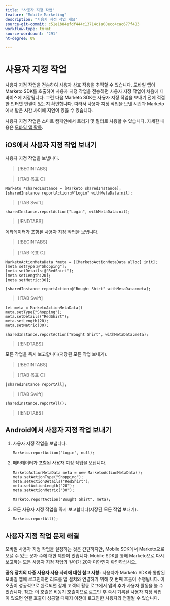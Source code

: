 ```yaml
---
title: "사용자 지정 작업"
feature: "Mobile Marketing"
description: "사용자 지정 작업 개요"
source-git-commit: c51e1b84efdf444c13714c1a08ecc4cac677f483
workflow-type: tm+mt
source-wordcount: '291'
ht-degree: 0%

---
```



# 사용자 지정 작업

사용자 지정 작업을 전송하여 사용자 상호 작용을 추적할 수 있습니다. 모바일 앱이 Marketo SDK를 호출하여 사용자 지정 작업을 전송하면 사용자 지정 작업이 처음에 디바이스에 저장됩니다. 그런 다음 Marketo SDK는 사용자 지정 작업을 보내기 전에 적절한 인터넷 연결이 있는지 확인합니다. 따라서 사용자 지정 작업을 보낸 시간과 Marketo에서 받은 시간 사이에 지연이 있을 수 있습니다.

사용자 지정 작업은 스마트 캠페인에서 트리거 및 필터로 사용할 수 있습니다. 자세한 내용은 [모바일 앱 활동](https://experienceleague.adobe.com/en/docs/marketo/using/product-docs/core-marketo-concepts/smart-campaigns/flow-actions/triggers-and-filters-for-mobile-smart-campaigns).

## iOS에서 사용자 지정 작업 보내기

사용자 지정 작업을 보냅니다.

>[!BEGINTABS]

>[!TAB 목표 C]

```
Marketo *sharedInstance = [Marketo sharedInstance];
[sharedInstance reportAction:@"Login" withMetaData:nil];
```

>[!TAB Swift]

```
sharedInstance.reportAction("Login", withMetaData:nil);
```

>[!ENDTABS]

메타데이터가 포함된 사용자 지정 작업을 보냅니다.

>[!BEGINTABS]

>[!TAB 목표 C]

```
MarketoActionMetaData *meta = [[MarketoActionMetaData alloc] init];
[meta setType:@"Shopping"];
[meta setDetails:@"RedShirt"];
[meta setLength:20];
[meta setMetric:30];

[sharedInstance reportAction:@"Bought Shirt" withMetaData:meta];
```

>[!TAB Swift]

```
let meta = MarketoActionMetaData()
meta.setType("Shopping");
meta.setDetails("RedShirt");
meta.setLength(20);
meta.setMetric(30);

sharedInstance.reportAction("Bought Shirt", withMetaData:meta);
```

>[!ENDTABS]

모든 작업을 즉시 보고합니다(저장된 모든 작업 보내기).

>[!BEGINTABS]

>[!TAB 목표 C]

```
[sharedInstance reportAll];
```

>[!TAB Swift]

```
sharedInstance.reportAll();
```

>[!ENDTABS]

## Android에서 사용자 지정 작업 보내기

1. 사용자 지정 작업을 보냅니다.

   ```
   Marketo.reportAction("Login", null);
   ```

1. 메타데이터가 포함된 사용자 지정 작업을 보냅니다.

   ```
   MarketoActionMetaData meta = new MarketoActionMetaData();
   meta.setActionType("Shopping");
   meta.setActionDetails("RedShirt");
   meta.setActionLength("20");
   meta.setActionMetric("30");
   
   Marketo.reportAction("Bought Shirt", meta);
   ```

1. 모든 사용자 지정 작업을 즉시 보고합니다(저장된 모든 작업 보내기).

   ```
   Marketo.reportAll();
   ```

## 사용자 지정 작업 문제 해결

모바일 사용자 지정 작업을 설정하는 것은 간단하지만, Mobile SDK에서 Marketo으로 보낼 수 있는 문자 수에 대한 제한이 있습니다. Mobile SDK를 통해 Marketo으로 다시 보고하는 모든 사용자 지정 작업의 길이가 20자 미만인지 확인하십시오.

**공유 장치의 다중 사용자 사용 사례에 대한 참고 사항:** 사용자가 Marketo SDK와 통합된 모바일 앱에 로그인하면 리드를 앱 설치와 연결하기 위해 첫 번째 호출이 수행됩니다. 이 호출이 성공적으로 완료되면 잠재 고객의 활동 로그에서 앱의 추가 사용자 활동을 볼 수 있습니다. 참고: 이 호출은 비동기 호출이므로 로그인 후 즉시 기록된 사용자 지정 작업이 있으면 연결 호출이 성공할 때까지 이전에 로그인한 사용자와 연결될 수 있습니다.
